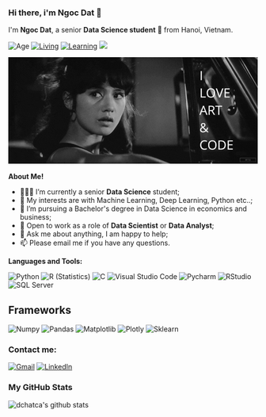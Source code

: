 ### Hi there, i'm Ngoc Dat 👋

I'm **Ngoc Dat**, a senior **Data Science student** 🚀 from Hanoi, Vietnam.

![Age](https://img.shields.io/badge/age-20-blue)
[![Living](https://img.shields.io/badge/Living-Hanoi%2C%20Vietnam-blue)](https://en.wikipedia.org/wiki/Hanoi)
[![Learning](https://img.shields.io/badge/Learning%20at-National%20Economics%20University-blue)](https://en.neu.edu.vn/)
![](https://komarev.com/ghpvc/?username=dchatca&color=brightgreen&style=flat)

<p align="right">
  <img src="https://github.com/kinoute/kinoute/blob/master/images/output.gif?raw=true" />
</p>

**About Me!**

- 👨🏽‍💻 I’m currently a senior **Data Science** student; 
- 🤔 My interests are with Machine Learning, Deep Learning, Python etc..;
- 📝 I’m pursuing a Bachelor's degree in Data Science in economics and business;
- 💼 Open to work as a role of **Data Scientist** or **Data Analyst**;
- 💬 Ask me about anything, I am happy to help;
- 📫 Please email me if you have any questions.


**Languages and Tools:**  

![Python](https://img.shields.io/badge/-Python-333333?style=flat&logo=python)
![R (Statistics)](https://img.shields.io/badge/-R-333333?style=flat&logo=R&logoColor=276DC3)
![C](https://img.shields.io/badge/-C-333333?style=flat&logo=C%2B%2B&logoColor=00599C)
![Visual Studio Code](https://img.shields.io/badge/-Visual%20Studio%20Code-333333?style=flat&logo=visual-studio-code&logoColor=007ACC)
![Pycharm](http://img.shields.io/badge/-Pycharm-49e031.svg?style=flat&logo=Pycharm)
![RStudio](https://img.shields.io/badge/-RStudio-333333?style=flat&logo=rstudio)
![SQL Server](https://img.shields.io/badge/-SQL-1d586e.svg?style=flat&logo=SQL)

## Frameworks
![Numpy](https://img.shields.io/badge/-Numpy-55a2e0.svg?style=flat&logo=Numpy)
![Pandas](https://img.shields.io/badge/-Pandas-5d4296.svg?style=flat&logo=Pandas)
![Matplotlib](https://img.shields.io/badge/-Matplotlib-fca862.svg?style=flat&logo=matplotlib)
![Plotly](https://img.shields.io/badge/Plotly-fca862.svg?style=flat&logo=plotly&logoColor=white)
![Sklearn](https://img.shields.io/badge/-Sklearn-d6882f.svg?style=flat&logo=Scikit-learn)

### Contact me:

[![Gmail](https://img.shields.io/badge/-GMAIL-D14836?style=for-the-badge&logo=gmail&logoColor=white)](mailto:nguyenngocdat10052016@gmail.com)
[![LinkedIn](https://img.shields.io/badge/-LINKEDIN-0077B5?style=for-the-badge&logo=linkedin&logoColor=white)](https://www.linkedin.com/in/dat-nguyen-ngoc-48a803232/)


### My GitHub Stats
![dchatca's github stats](https://github-readme-stats.vercel.app/api?username=dchatca&show_icons=true&hide_border=true)




